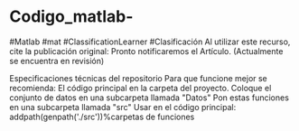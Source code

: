 # Codigo_matlab-
#Matlab #mat #ClassificationLearner #Clasificación
Al utilizar este recurso, cite la publicación original:
Pronto notificaremos el Artículo. (Actualmente se encuentra en revisión)

Especificaciones técnicas del repositorio
Para que funcione mejor se recomienda:
El código principal en la carpeta del proyecto.
Coloque el conjunto de datos en una subcarpeta llamada "Datos"
Pon estas funciones en una subcarpeta llamada "src"
Usar en el código principal: addpath(genpath('./src'))%carpetas de funciones

